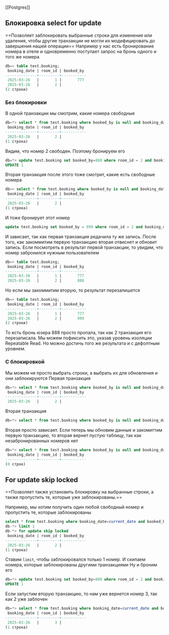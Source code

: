 [[Postgres]]
## Блокировка select for update
==Позволяет заблокировать выбранные строки для изменения или удаления, чтобы другие транзакции не могли их модифицировать до завершения нашей операции==
Например у нас есть бронирование номера в отеле и одновременно поступает запрос на бронь одного и того же номера
```sql
db=> table test.booking;
 booking_date | room_id | booked_by
--------------+---------+-----------
 2025-03-26   |       1 |       777
 2025-03-26   |       2 |
(2 строки)
```
### Без блокировки
В одной транзакции мы смотрим, какие номера свободные
```sql
db=*> select * from test.booking where booked_by is null and booking_date=current_date;
 booking_date | room_id | booked_by
--------------+---------+-----------
 2025-03-26   |       2 |
(1 строка)
```
Видим, что номер 2 свободен. Поэтому бронируем его
```sql
db=*> update test.booking set booked_by=888 where room_id = 2 and booking_date=current_date;
UPDATE 1
```
Вторая транзакция после этого тоже смотрит, какие есть свободные номера
```sql
db=> select * from test.booking where booked_by is null and booking_date=current_date;
 booking_date | room_id | booked_by
--------------+---------+-----------
 2025-03-26   |       2 |
(1 строка)
```
И тоже бронирует этот номер
```sql
update test.booking set booked_by = 999 where room_id = 2 and booking_date = current_date;
```
И зависает, так как первая транзакция редачила ту же запись. После того, как закоммитим первую транзакцию вторая отвиснет и обновит запись.
Если посмотреть в результат первой транзакции, то увидим, что номер забронился нужным пользователем
```sql
db=> table test.booking;
 booking_date | room_id | booked_by
--------------+---------+-----------
 2025-03-26   |       1 |       777
 2025-03-26   |       2 |       888
```
Но если мы закоммитим вторую, то результат перезапишется
```sql
db=> table test.booking;
 booking_date | room_id | booked_by
--------------+---------+-----------
 2025-03-26   |       1 |       777
 2025-03-26   |       2 |       999
(2 строки)
```
То есть бронь юзера 888 просто пропала, так как 2 транзакция его перезаписала.
Мы можем пофиксить это, указав уровень изоляции Repeatable Read. Но можно достичь того же результата и с дефолтным уровнем.
### С блокировкой
Мы можем не просто выбрать строки, а выбрать их для обновления и они заблокируются
Первая транзакция
```sql
db=*> select * from test.booking where booked_by is null and booking_date=current_date for update;
 booking_date | room_id | booked_by
--------------+---------+-----------
 2025-03-26   |       2 |
```
Вторая транзакция
```sql
db=*> select * from test.booking where booked_by is null and booking_date=current_date for update;
```
Вторая просто зависает. 
Если теперь мы обновим данные и закомиттим первую транзакцию, то вторая вернет пустую таблицу, так как незабронированных номеров нет
```sql
db=*> select * from test.booking where booked_by is null and booking_date=current_date for update;
 booking_date | room_id | booked_by
--------------+---------+-----------
(0 строк)
```
## For update skip locked
==Позволяет также установить блокировку на выбранные строки, а также пропустить те, которые уже заблокированы.==

Например, мы хотим получить один любой свободный номер и пропустить те, которые заблокированы
```sql
select * from test.booking where booking_date=current_date and booked_by is null
db-*> limit 1
db-*> for update skip locked
 booking_date | room_id | booked_by
--------------+---------+-----------
 2025-03-26   |       2 |
(1 строка)

```
Ставим `limit`, чтобы заблокировался только 1 номер. И скипаем номера, которые заблокированы другими транзакциями
Ну и броним его
```sql
db=*> update test.booking set booked_by=888 where room_id = 2 and booking_date=current_date;
UPDATE 1
```
Если запустим вторую транзакцию, то нам уже вернется номер 3, так как 2 уже заблочен
```sql
db=*> select * from test.booking where booking_date=current_date and booked_by is null limit 1 for update skip locked;
 booking_date | room_id | booked_by
--------------+---------+-----------
 2025-03-26   |       3 |
(1 строка)
```
